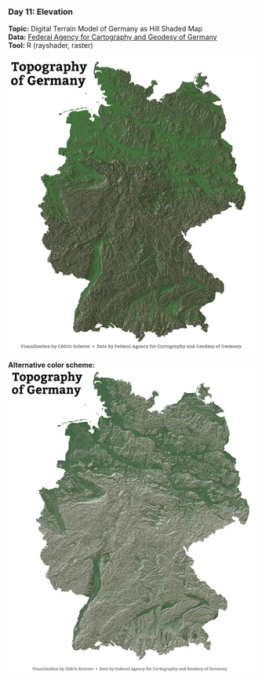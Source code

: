 ### Day 11: Elevation
**Topic:** Digital Terrain Model of Germany as Hill Shaded Map
<br>
**Data:** [Federal Agency for Cartography and Geodesy of Germany](https://www.bkg.bund.de/DE/Produkte-und-Services/Shop-und-Downloads/Digitale-Geodaten/Gelaendemodelle/Deutschland/DGM-Deutschland_cont.html)
<br>
**Tool:** R (rayshader, raster)
<br><br>
![./Day11_Elevation/contributions/Elevation_Rayshader_custom.png](https://raw.githubusercontent.com/Z3tt/30DayMapChallenge/master/contributions/Day11_Elevation/Elevation_Rayshader_custom.png)
<br><br>
**Alternative color scheme:**
<br>
![./Day11_Elevation/contributions/Elevation_Rayshader_custom_v2.png](https://raw.githubusercontent.com/Z3tt/30DayMapChallenge/master/contributions/Day11_Elevation/Elevation_Rayshader_custom_v2.png)
